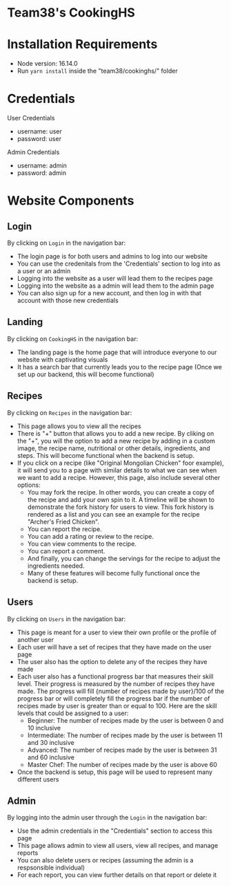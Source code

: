 # Team38's CookingHS

# Installation Requirements
* Node version: 16.14.0
* Run `yarn install` inside the "team38/cookinghs/" folder

# Credentials
User Credentials
* username: user
* password: user

Admin Credentials
* username: admin
* password: admin

# Website Components

## Login
By clicking on `Login` in the navigation bar:
* The login page is for both users and admins to log into our website
* You can use the credenitals from the 'Credentials' section to log into as a user or an admin
* Logging into the website as a user will lead them to the recipes page
* Logging into the website as a admin will lead them to the admin page
* You can also sign up for a new account, and then log in with that account with those new credentials

## Landing
By clicking on `CookingHS` in the navigation bar:
* The landing page is the home page that will introduce everyone to our website with captivating visuals
* It has a search bar that currently leads you to the recipe page (Once we set up our backend, this will become functional)

## Recipes
By clicking on `Recipes` in the navigation bar:
* This page allows you to view all the recipes
* There is "+" button that allows you to add a new recipe. By cliking on the "+", you will the option to add a new recipe by adding in a custom image, the recipe name, nutritional or other details, ingredients, and steps. This will become functional when the backend is setup.
* If you click on a recipe (like "Original Mongolian Chicken" foor example), it will send you to a page with similar details to what we can see when we want to add a recipe. However, this page, also include several other options:
  * You may fork the recipe. In other words, you can create a copy of the recipe and add your own spin to it. A timeline will be shown to demonstrate the fork history for users to view. This fork history is rendered as a list and you can see an example for the recipe "Archer's Fried Chicken".
  * You can report the recipe.
  * You can add a rating or review to the recipe.
  * You can view comments to the recipe.
  * You can report a comment.
  * And finally, you can change the servings for the recipe to adjust the ingredients needed.
  * Many of these features will become fully functional once the backend is setup.

## Users
By clicking on `Users` in the navigation bar:
* This page is meant for a user to view their own profile or the profile of another user
* Each user will have a set of recipes that they have made on the user page
* The user also has the option to delete any of the recipes they have made
* Each user also has a functional progress bar that measures their skill level. Their progress is measured by the number of recipes they have made. The progress will fill {number of recipes made by user}/100 of the progress bar or will completely fill the progress bar if the number of recipes made by user is greater than or equal to 100. Here are the skill levels that could be assigned to a user:
  * Beginner: The number of recipes made by the user is between 0 and 10 inclusive
  * Intermediate: The number of recipes made by the user is between 11 and 30 inclusive
  * Advanced: The number of recipes made by the user is between 31 and 60 inclusive
  * Master Chef: The number of recipes made by the user is above 60
* Once the backend is setup, this page will be used to represent many different users 

## Admin
By logging into the admin user through the `Login` in the navigation bar:
* Use the admin credentials in the "Credentials" section to access this page
* This page allows admin to view all users, view all recipes, and manage reports
* You can also delete users or recipes (assuming the admin is a respsonsible individual)
* For each report, you can view further details on that report or delete it
